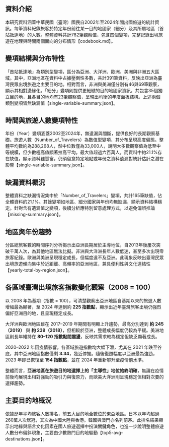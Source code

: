 ## 資料介紹

本研究資料涵蓋中華民國（臺灣）國民自2002年至2024年間出國旅遊的統計資訊。每筆資料紀錄旅客於特定年份前往某一目的地國家（細分）及其所屬地區（首站抵達地）的人數。整體資料共計782筆觀察值，包含四個變項，完整記錄出境旅遊在地理與時間兩個面向的分布情形【codebook.md】。

## 變項結構與分布特性

「首站抵達地」為類別型變項，區分為亞洲、大洋洲、歐洲、美洲與非洲五大區域。其中，亞洲地區在資料中占據壓倒性多數，共計391筆資料，反映出亞洲為臺灣民眾出境旅遊之主要目的地。相對而言，非洲與美洲僅分別有46與69筆觀察，顯示其相對邊緣化。「細分」變項則提供更細緻的目的地國家資訊，共包含35個獨立目的地，且各目的地均有23筆觀察值，呈現出均衡的年度面板結構。上述兩個類別變項皆無缺漏值【single-variable-summary.json】。

## 時間與旅遊人數變項特性

年份（Year）變項涵蓋2002至2024年，無遺漏與間斷，提供良好的長期觀察基礎。旅遊人數（Number_of_Travelers）為數值型變項，其分布呈現高度偏態。整體平均數約為288,268人，然中位數僅為33,000人，說明大多數觀察值為低至中等規模，但少數極高值顯著拉高平均。最大值超過六百萬人，而資料中約21.1%存在缺值，顯示資料雖豐富，仍須留意特定地點或年份之資料遺漏對統計估計之潛在影響【single-variable-summary.json】。

## 缺漏資料概況

整體資料之缺漏情況集中於「Number_of_Travelers」變項，共計165筆缺值，佔全體資料的21.1%。其餘變項如地區、細分國家與年份均無缺漏，顯示資料結構穩定。針對含有遺漏值之變項，後續分析應特別留意處理方式，以避免偏誤推論【missing-summary.json】。

## 地區與年份趨勢

分區總旅客數的時間序列分析揭示出亞洲長期居於主導地位，自2013年後屢次突破千萬人次，為其他地區無法比擬。非洲與大洋洲長年人數低迷，甚至多次出現零旅客紀錄。歐洲與美洲呈現穩定成長，但幅度遠不及亞洲。此現象反映出臺灣民眾出境旅遊傾向集中於近距離、高頻率的亞洲地區，兼具便利性與文化連結性【yearly-total-by-region.json】。

## 各區域臺灣出境旅客指數變化觀察（2008 = 100）

以 2008 年為基期（指數 = 100），可清楚觀察出亞洲地區自基期以來的旅遊人數增幅最為顯著，至 2024 年達到約 **225 指數點**，顯示出近年臺灣旅客出境仍強烈偏好亞洲目的地，且呈現穩定成長。

大洋洲與歐洲地區雖在 2017–2019 年期間有明顯上升趨勢，最高分別達到 **約 245（2019）** 與 **約 239（2018）**，但相較於亞洲，整體成長幅度仍較為平緩。美洲地區則長年維持在 **80–120 指數點間震盪**，反映其需求較為穩定但缺乏顯著成長。

2020–2022 年因疫情影響，各區域旅遊指數均大幅下滑，尤其在 2021 年跌至谷底，其中亞洲地區指數僅剩 **3.34**，幾近停擺。隨後復甦幅度以亞洲最為強勁，2023 年即已恢復至 **154 指數點**，並在 2024 年重新攀升至疫情前水準。

整體而言，**亞洲地區在旅遊目的地選擇上的「主導性」地位始終明確**，無論在疫情前後均展現出相對強勁的吸引力與復原力，而歐美大洋洲則呈現穩定但相對次要的選擇趨勢。


## 主要目的地概況

依據歷年平均旅客人數排名，前五大目的地全數位於東亞地區。日本以年均超過260萬人次居冠，其次為中國大陸與香港。韓國與澳門亦名列前茅。此排名結果顯示出地緣與語言文化因素在國人旅遊選擇中扮演關鍵角色，也進一步說明整體旅遊人數分布偏斜現象，主要由少數熱門目的地驅動【top5-avg-destinations.json】。
